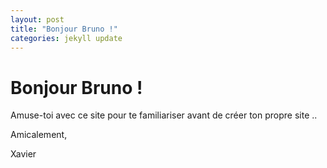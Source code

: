 ```yaml
---
layout: post
title: "Bonjour Bruno !"
categories: jekyll update
---
```


# Bonjour Bruno !

Amuse-toi avec ce site pour te familiariser avant de créer ton propre site ..

Amicalement,
 
Xavier
